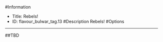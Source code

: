 #Information
 - Title: Rebels!
 - ID: flavour_bulwar_tag.13
#Description
Rebels!
#Options

___
##TBD
